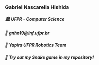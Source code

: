 <h3> Gabriel Nascarella Hishida </h3>

<h5>🏛️ UFPR - Computer Science</h5>
<h5>💬 gnhn19@inf.ufpr.br</h4>

<h5>🐝 Yapira UFPR Robotics Team</h5>

<h5>🐍 Try out my Snake game in my repository!</h5>
